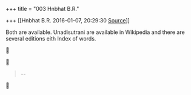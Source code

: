 +++
title = "003 Hnbhat B.R."

+++
[[Hnbhat B.R.	2016-01-07, 20:29:30 [Source](https://groups.google.com/g/samskrita/c/_heKEitkr_0)]]



Both are available. Unadisutrani are available in Wikipedia and there are several editions eith Index of words.





> --  



